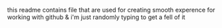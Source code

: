 this readme contains file that are used for creating smooth experence for working with github & i'm just randomly typing to get a fell of it 
